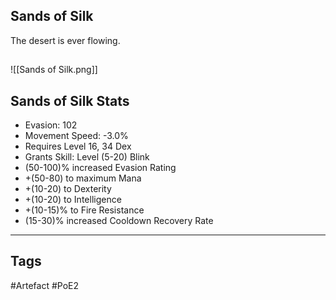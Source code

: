 ## Sands of Silk
The desert is ever flowing.
##
![[Sands of Silk.png]]
## Sands of Silk Stats
- Evasion: 102
- Movement Speed: -3.0%
- Requires Level 16, 34 Dex
- Grants Skill: Level (5-20) Blink
- (50-100)% increased Evasion Rating
- +(50-80) to maximum Mana
- +(10-20) to Dexterity
- +(10-20) to Intelligence
- +(10-15)% to Fire Resistance
- (15-30)% increased Cooldown Recovery Rate


---
## Tags
#Artefact
#PoE2